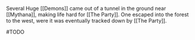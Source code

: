 Several Huge [[Demons]] came out of a tunnel in the ground near [[Mythana]], making life hard for [[The Party]]. One escaped into the forest to the west, were it was eventually tracked down by [[The Party]].

#TODO